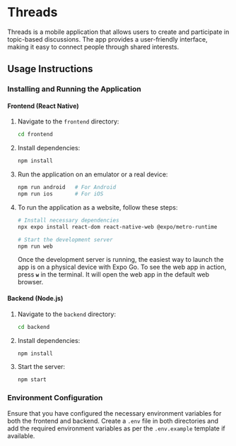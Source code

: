 # Threads

Threads is a mobile application that allows users to create and participate in topic-based discussions. The app provides a user-friendly interface, making it easy to connect people through shared interests.

## Usage Instructions

### Installing and Running the Application

#### Frontend (React Native)

1. Navigate to the `frontend` directory:

   ```sh
   cd frontend
   ```

2. Install dependencies:

   ```sh
   npm install
   ```

3. Run the application on an emulator or a real device:

   ```sh
   npm run android   # For Android
   npm run ios       # For iOS
   ```

4. To run the application as a website, follow these steps:

   ```sh
   # Install necessary dependencies
   npx expo install react-dom react-native-web @expo/metro-runtime

   # Start the development server
   npm run web
   ```

   Once the development server is running, the easiest way to launch the app is on a physical device with Expo Go.
   To see the web app in action, press **`w`** in the terminal. It will open the web app in the default web browser.

#### Backend (Node.js)

1. Navigate to the `backend` directory:

   ```sh
   cd backend
   ```

2. Install dependencies:

   ```sh
   npm install
   ```

3. Start the server:

   ```sh
   npm start
   ```

### Environment Configuration

Ensure that you have configured the necessary environment variables for both the frontend and backend. Create a `.env` file in both directories and add the required environment variables as per the `.env.example` template if available.
